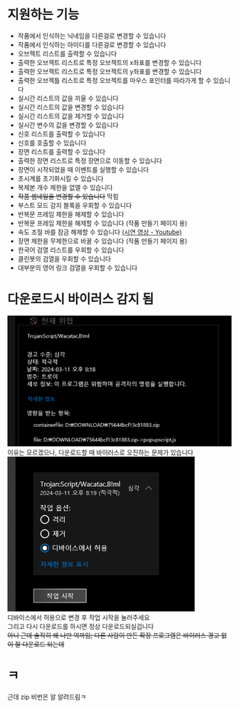 # 지원하는 기능
- 작품에서 인식하는 닉네임을 다른걸로 변경할 수 있습니다
- 작품에서 인식하는 아이디를 다른걸로 변경할 수 있습니다
- 오브젝트 리스트를 출력할 수 있습니다
- 출력한 오브젝트 리스트로 특정 오브젝트의 x좌표를 변경할 수 있습니다
- 출력한 오브젝트 리스트로 특정 오브젝트의 y좌표를 변경할 수 있습니다
- 출력한 오브젝틀 리스트로 특정 오브젝트를 마우스 포인터를 따라가게 할 수 있습니다
- 실시간 리스트의 값을 끼울 수 있습니다
- 실시간 리스트의 값을 변경할 수 있습니다
- 실시간 리스트의 값을 제거할 수 있습니다
- 실시간 변수의 값을 변경할 수 있습니다
- 신호 리스트를 출력할 수 있습니다
- 신호를 호출할 수 있습니다
- 장면 리스트를 출력할 수 있습니다
- 출력한 장면 리스트로 특정 장면으로 이동할 수 있습니다
- 장면이 시작되었을 때 이벤트를 실행할 수 있습니다
- 초시계를 초기화시킬 수 있습니다
- 복제본 개수 제한을 없앨 수 있습니다
- ~~작품 썸네일을 변경할 수 있습니다~~ 막힘
- 부스트 모드 감지 블록을 우회할 수 있습니다
- 반복문 프레임 제한을 해제할 수 있습니다
- 반복문 프레임 제한을 해제할 수 있습니다 (작품 만들기 페이지 용)
- 속도 조절 바를 잠금 해제할 수 있습니다 [(시연 영상 - Youtube)](https://youtu.be/XR-LtgcAX20/)
- 장면 제한을 무제한으로 바꿀 수 있습니다 (작품 만들기 페이지 용)
- 한국어 검열 리스트를 우회할 수 있습니다
- 클린봇의 검열을 우회할 수 있습니다
- 대부분의 영어 링크 검열을 우회할 수 있습니다

# 다운로드시 바이러스 감지 됨
![](./image/1.png)  
이유는 모르겠으나, 다운로드할 때 바이러스로 오진하는 문제가 있습니다  
![](./image/2.png)  
디바이스에서 허용으로 변경 후 작업 시작을 눌러주세요  
그리고 다시 다운로드를 하시면 정상 다운로드되실겁니다  
~~아니 근데 솔직히 왜 나만 억까임; 다른 사람이 만든 확장 프로그램은 바이러스 경고 없이 잘 다운로드 되는데~~

# ㅋ
근데 zip 비번은 알 알려드림ㅋ
